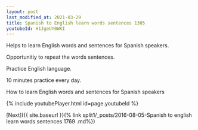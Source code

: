 ```yaml
---
layout: post
last_modified_at: 2021-03-29
title: Spanish to English learn words sentences 1305 
youtubeId: H1JgeUY0WKI
---
```

 
 
Helps to learn English words and sentences for Spanish speakers.

Opportunitiy to repeat the words sentences. 

Practice English language. 
 
10 minutes practice every day. 
 
How to learn English words and sentences for Spanish speakers 
 
{% include youtubePlayer.html id=page.youtubeId %}
 
 
[Next]({{ site.baseurl }}{% link  split1/_posts/2016-08-05-Spanish to english learn words sentences 1769 .md%})
 
